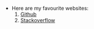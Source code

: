 * Here are my favourite websites:
  1. [Github](https://github.com/)
  2. [Stackoverflow](https://stackoverflow.com/)
